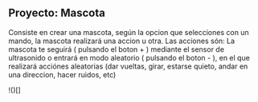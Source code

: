 ## Proyecto: Mascota 
Consiste en crear una mascota, según la opcion que selecciones con un mando, la mascota realizará una accion u otra.
Las acciones són: La mascota te seguirá ( pulsando el boton + ) mediante el sensor de ultrasonido o entrará en modo aleatorio ( pulsando el boton - ), en el que realizará acciónes aleatorias (dar vueltas, girar, estarse quieto, andar en una direccion, hacer ruidos, etc)

!()[]
